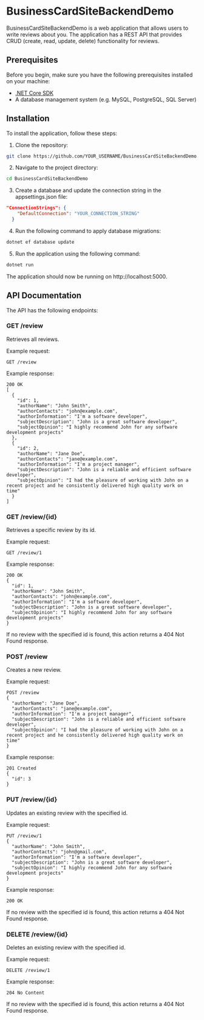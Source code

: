 # BusinessCardSiteBackendDemo

BusinessCardSiteBackendDemo is a web application that allows users to write reviews about you. The application has a REST API that provides CRUD (create, read, update, delete) functionality for reviews.

## Prerequisites
Before you begin, make sure you have the following prerequisites installed on your machine:

* [.NET Core SDK](https://dotnet.microsoft.com/download)
* A database management system (e.g. MySQL, PostgreSQL, SQL Server)

## Installation
To install the application, follow these steps:

1. Clone the repository:
```sh
git clone https://github.com/YOUR_USERNAME/BusinessCardSiteBackendDemo.git
```
2. Navigate to the project directory:
```sh
cd BusinessCardSiteBackendDemo
```
3. Create a database and update the connection string in the appsettings.json file:
```JSON
"ConnectionStrings": {
    "DefaultConnection": "YOUR_CONNECTION_STRING"
  }
```
4. Run the following command to apply database migrations:
```sh
dotnet ef database update
```
5. Run the application using the following command:
```sh
dotnet run
```
The application should now be running on http://localhost:5000.

## API Documentation
The API has the following endpoints:

### GET /review
Retrieves all reviews.

Example request:

```HTTP
GET /review
```
Example response:

```HTTP
200 OK
[
  {
    "id": 1,
    "authorName": "John Smith",
    "authorContacts": "john@example.com",
    "authorInformation": "I'm a software developer",
    "subjectDescription": "John is a great software developer",
    "subjectOpinion": "I highly recommend John for any software development projects"
  },
  {
    "id": 2,
    "authorName": "Jane Doe",
    "authorContacts": "jane@example.com",
    "authorInformation": "I'm a project manager",
    "subjectDescription": "John is a reliable and efficient software developer",
    "subjectOpinion": "I had the pleasure of working with John on a recent project and he consistently delivered high quality work on time"
  }
]
```
### GET /review/{id}
Retrieves a specific review by its id.

Example request:

```HTTP
GET /review/1
```
Example response:

```HTTP
200 OK
{
  "id": 1,
  "authorName": "John Smith",
  "authorContacts": "john@example.com",
  "authorInformation": "I'm a software developer",
  "subjectDescription": "John is a great software developer",
  "subjectOpinion": "I highly recommend John for any software development projects"
}
```
If no review with the specified id is found, this action returns a 404 Not Found response.

### POST /review
Creates a new review.

Example request:

```HTTP
POST /review
{
  "authorName": "Jane Doe",
  "authorContacts": "jane@example.com",
  "authorInformation": "I'm a project manager",
  "subjectDescription": "John is a reliable and efficient software developer",
  "subjectOpinion": "I had the pleasure of working with John on a recent project and he consistently delivered high quality work on time"
}
```
Example response:

```HTTP
201 Created
{
  "id": 3
}
```
### PUT /review/{id}
Updates an existing review with the specified id.

Example request:

```HTTP
PUT /review/1
{
  "authorName": "John Smith",
  "authorContacts": "john@gmail.com",
  "authorInformation": "I'm a software developer",
  "subjectDescription": "John is a great software developer",
  "subjectOpinion": "I highly recommend John for any software development projects"
}
```
Example response:

```HTTP
200 OK
```
If no review with the specified id is found, this action returns a 404 Not Found response.

### DELETE /review/{id}
Deletes an existing review with the specified id.

Example request:

```HTTP
DELETE /review/1
```
Example response:

```HTTP
204 No Content
```
If no review with the specified id is found, this action returns a 404 Not Found response.
